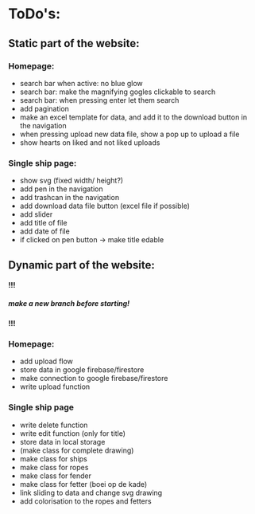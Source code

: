 # ToDo's:

## Static part of the website:

### Homepage:
- search bar when active: no blue glow
- search bar: make the magnifying gogles clickable to search
- search bar: when pressing enter let them search
- add pagination
- make an excel template for data, and add it to the download button in the navigation
- when pressing upload new data file, show a pop up to upload a file
- show hearts on liked and not liked uploads

### Single ship page:
- show svg (fixed width/ height?)
- add pen in the navigation
- add trashcan in the navigation
- add download data file button (excel file if possible)
- add slider
- add title of file
- add date of file
- if clicked on pen button -> make title edable

## Dynamic part of the website:

#### !!!
##### make a new branch before starting!
#### !!!

### Homepage:
- add upload flow
- store data in google firebase/firestore
- make connection to google firebase/firestore
- write upload function

### Single ship page
- write delete function
- write edit function (only for title)
- store data in local storage
- (make class for complete drawing)
- make class for ships
- make class for ropes
- make class for fender
- make class for fetter (boei op de kade)
- link sliding to data and change svg drawing
- add colorisation to the ropes and fetters



